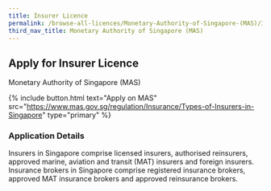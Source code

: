 ```yaml
---
title: Insurer Licence
permalink: /browse-all-licences/Monetary-Authority-of-Singapore-(MAS)/Insurer-Licence
third_nav_title: Monetary Authority of Singapore (MAS)
---
```


## Apply for Insurer Licence

Monetary Authority of Singapore (MAS)

{% include button.html text="Apply on MAS" src="https://www.mas.gov.sg/regulation/Insurance/Types-of-Insurers-in-Singapore" type="primary" %}

### Application Details

<p>Insurers in Singapore comprise licensed insurers, authorised reinsurers, approved marine, aviation and transit (MAT) insurers and foreign insurers. Insurance brokers in Singapore comprise registered insurance brokers, approved MAT insurance brokers and approved reinsurance brokers.</p>

